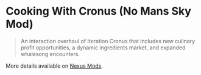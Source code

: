 <!-- deno-fmt-ignore-file -->

# Cooking With Cronus (No Mans Sky Mod)

> An interaction overhaul of Iteration Cronus that includes new culinary profit opportunities, a dynamic ingredients market, and expanded whalesong encounters.

More details available on [Nexus Mods](https://www.nexusmods.com/nomanssky/mods/2554).
